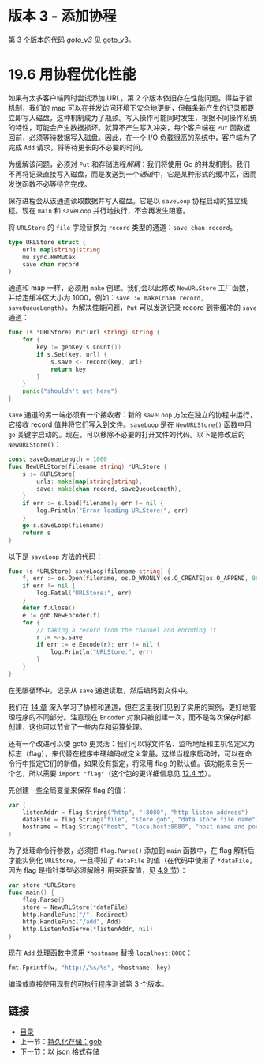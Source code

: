 # 版本 3 - 添加协程

第 3 个版本的代码 *goto_v3* 见 [goto_v3](examples/chapter_19/goto_v3)。

# 19.6 用协程优化性能

如果有太多客户端同时尝试添加 URL，第 2 个版本依旧存在性能问题。得益于锁机制，我们的 map 可以在并发访问环境下安全地更新，但每条新产生的记录都要立即写入磁盘，这种机制成为了瓶颈。写入操作可能同时发生，根据不同操作系统的特性，可能会产生数据损坏。就算不产生写入冲突，每个客户端在 `Put` 函数返回前，必须等待数据写入磁盘。因此，在一个 I/O 负载很高的系统中，客户端为了完成 `Add` 请求，将等待更长的不必要的时间。

为缓解该问题，必须对 `Put` 和存储进程*解耦*：我们将使用 Go 的并发机制。我们不再将记录直接写入磁盘，而是发送到一个*通道*中，它是某种形式的缓冲区，因而发送函数不必等待它完成。

保存进程会从该通道读取数据并写入磁盘。它是以 `saveLoop` 协程启动的独立线程。现在 `main` 和 `saveLoop` 并行地执行，不会再发生阻塞。

将 `URLStore` 的 `file` 字段替换为 `record` 类型的通道：`save chan record`。
```go
type URLStore struct {
	urls map[string]string
	mu sync.RWMutex
	save chan record
}
```

通道和 map 一样，必须用 `make` 创建。我们会以此修改 `NewURLStore` 工厂函数，并给定缓冲区大小为 1000，例如：`save := make(chan record, saveQueueLength)`。为解决性能问题，`Put` 可以发送记录 record 到带缓冲的 `save` 通道：
```go
func (s *URLStore) Put(url string) string {
	for {
		key := genKey(s.Count())
		if s.Set(key, url) {
			s.save <- record{key, url}
			return key
		}
	}
	panic("shouldn't get here")
}
```

`save` 通道的另一端必须有一个接收者：新的 `saveLoop` 方法在独立的协程中运行，它接收 record 值并将它们写入到文件。`saveLoop` 是在 `NewURLStore()` 函数中用 `go` 关键字启动的。现在，可以移除不必要的打开文件的代码。以下是修改后的 `NewURLStore()`：
```go
const saveQueueLength = 1000
func NewURLStore(filename string) *URLStore {
	s := &URLStore{
		urls: make(map[string]string),
		save: make(chan record, saveQueueLength),
	}
	if err := s.load(filename); err != nil {
		log.Println("Error loading URLStore:", err)
	}
	go s.saveLoop(filename)
	return s
}
```

以下是 `saveLoop` 方法的代码：
```go
func (s *URLStore) saveLoop(filename string) {
	f, err := os.Open(filename, os.O_WRONLY|os.O_CREATE|os.O_APPEND, 0644)
	if err != nil {
		log.Fatal("URLStore:", err)
	}
	defer f.Close()
	e := gob.NewEncoder(f)
	for {
		// taking a record from the channel and encoding it
		r := <-s.save
		if err := e.Encode(r); err != nil {
			log.Println("URLStore:", err)
		}
	}
}
```

在无限循环中，记录从 `save` 通道读取，然后编码到文件中。

我们在 [14 章](14.0.md) 深入学习了协程和通道，但在这里我们见到了实用的案例，更好地管理程序的不同部分。注意现在 `Encoder` 对象只被创建一次，而不是每次保存时都创建，这也可以节省了一些内存和运算处理。

还有一个改进可以使 goto 更灵活：我们可以将文件名、监听地址和主机名定义为标志（flag），来代替在程序中硬编码或定义常量。这样当程序启动时，可以在命令行中指定它们的新值，如果没有指定，将采用 flag 的默认值。该功能来自另一个包，所以需要 `import "flag"`（这个包的更详细信息见 [12.4 节](12.4.md)）。

先创建一些全局变量来保存 flag 的值：
```go
var (
	listenAddr = flag.String("http", ":8080", "http listen address")
	dataFile = flag.String("file", "store.gob", "data store file name")
	hostname = flag.String("host", "localhost:8080", "host name and port")
)
```

为了处理命令行参数，必须把 `flag.Parse()` 添加到 `main` 函数中，在 flag 解析后才能实例化 `URLStore`，一旦得知了 `dataFile` 的值（在代码中使用了 `*dataFile`，因为 flag 是指针类型必须解除引用来获取值，见 [4.9 节](04.9.md)）：
```go
var store *URLStore
func main() {
	flag.Parse()
	store = NewURLStore(*dataFile)
	http.HandleFunc("/", Redirect)
	http.HandleFunc("/add", Add)
	http.ListenAndServe(*listenAddr, nil)
}
```

现在 `Add` 处理函数中须用 `*hostname` 替换 `localhost:8080`：
```go
fmt.Fprintf(w, "http://%s/%s", *hostname, key)
```

编译或直接使用现有的可执行程序测试第 3 个版本。

## 链接

- [目录](directory.md)
- 上一节：[持久化存储：gob](19.5.md)
- 下一节：[以 json 格式存储](19.7.md)
